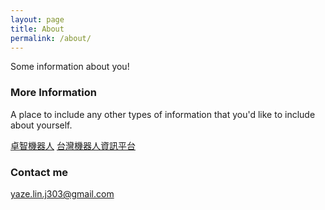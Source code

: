 ```yaml
---
layout: page
title: About
permalink: /about/
---
```


Some information about you!

### More Information

A place to include any other types of information that you'd like to include about yourself.

[卓智機器人](http://www.wtech.com.tw/)
[台灣機器人資訊平台](http://forum.wtech.com.tw/)

### Contact me

[yaze.lin.j303@gmail.com](mailto:yaze.lin.j303@gmail.com)